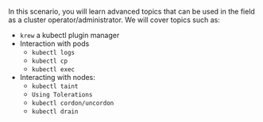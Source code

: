 In this scenario, you will learn advanced topics that can be used in the field as a cluster operator/administrator. We will cover topics such as:

  - `krew` a kubectl plugin manager
  - Interaction with pods
    - `kubectl logs` 
    - `kubectl cp`	
    - `kubectl exec`
  - Interacting with nodes:
    - `kubectl taint` 
    - `Using Tolerations`
    - `kubectl cordon/uncordon`
    - `kubectl drain`

